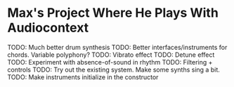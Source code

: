 # Max's Project Where He Plays With Audiocontext

TODO: Much better drum synthesis
TODO: Better interfaces/instruments for chords. Variable polyphony?
TODO: Vibrato effect
TODO: Detune effect
TODO: Experiment with absence-of-sound in rhythm
TODO: Filtering + controls
TODO: Try out the existing system. Make some synths sing a bit.
TODO: Make instruments initialize in the constructor
